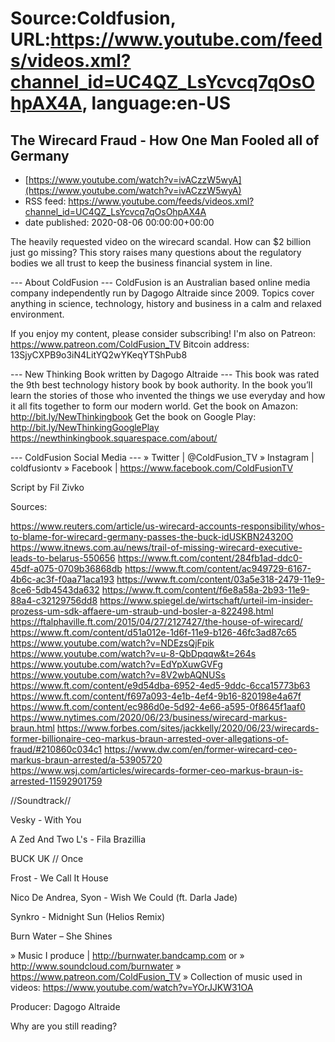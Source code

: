 # Source:Coldfusion, URL:https://www.youtube.com/feeds/videos.xml?channel_id=UC4QZ_LsYcvcq7qOsOhpAX4A, language:en-US

## The Wirecard Fraud - How One Man Fooled all of Germany
 - [https://www.youtube.com/watch?v=ivACzzW5wyA](https://www.youtube.com/watch?v=ivACzzW5wyA)
 - RSS feed: https://www.youtube.com/feeds/videos.xml?channel_id=UC4QZ_LsYcvcq7qOsOhpAX4A
 - date published: 2020-08-06 00:00:00+00:00

The heavily requested video on the wirecard scandal. How can $2 billion just go missing? This story raises many questions about the regulatory bodies we all trust to keep the business financial system in line.

--- About ColdFusion ---
ColdFusion is an Australian based online media company independently run by Dagogo Altraide since 2009. Topics cover anything in science, technology, history and business in a calm and relaxed environment. 

If you enjoy my content, please consider subscribing!
I'm also on Patreon: https://www.patreon.com/ColdFusion_TV
Bitcoin address: 13SjyCXPB9o3iN4LitYQ2wYKeqYTShPub8

--- New Thinking Book written by Dagogo Altraide ---
This book was rated the 9th best technology history book by book authority.
In the book you’ll learn the stories of those who invented the things we use everyday and how it all fits together to form our modern world.
Get the book on Amazon: http://bit.ly/NewThinkingbook
Get the book on Google Play: http://bit.ly/NewThinkingGooglePlay
https://newthinkingbook.squarespace.com/about/

--- ColdFusion Social Media ---
» Twitter | @ColdFusion_TV
» Instagram | coldfusiontv
» Facebook | https://www.facebook.com/ColdFusionTV

Script by Fil Zivko


Sources:

https://www.reuters.com/article/us-wirecard-accounts-responsibility/whos-to-blame-for-wirecard-germany-passes-the-buck-idUSKBN24320O
https://www.itnews.com.au/news/trail-of-missing-wirecard-executive-leads-to-belarus-550656
https://www.ft.com/content/284fb1ad-ddc0-45df-a075-0709b36868db
https://www.ft.com/content/ac949729-6167-4b6c-ac3f-f0aa71aca193
https://www.ft.com/content/03a5e318-2479-11e9-8ce6-5db4543da632
https://www.ft.com/content/f6e8a58a-2b93-11e9-88a4-c32129756dd8
https://www.spiegel.de/wirtschaft/urteil-im-insider-prozess-um-sdk-affaere-um-straub-und-bosler-a-822498.html
https://ftalphaville.ft.com/2015/04/27/2127427/the-house-of-wirecard/
https://www.ft.com/content/d51a012e-1d6f-11e9-b126-46fc3ad87c65
https://www.youtube.com/watch?v=NDEzsQjFpik
https://www.youtube.com/watch?v=u-8-QbDpqqw&t=264s
https://www.youtube.com/watch?v=EdYpXuwGVFg
https://www.youtube.com/watch?v=8V2wbAQNUSs
https://www.ft.com/content/e9d54dba-6952-4ed5-9ddc-6cca15773b63
https://www.ft.com/content/f697a093-4e1b-4ef4-9b16-820198e4a67f
https://www.ft.com/content/ec986d0e-5d92-4e66-a595-0f8645f1aaf0
https://www.nytimes.com/2020/06/23/business/wirecard-markus-braun.html
https://www.forbes.com/sites/jackkelly/2020/06/23/wirecards-former-billionaire-ceo-markus-braun-arrested-over-allegations-of-fraud/#210860c034c1
https://www.dw.com/en/former-wirecard-ceo-markus-braun-arrested/a-53905720
https://www.wsj.com/articles/wirecards-former-ceo-markus-braun-is-arrested-11592901759


//Soundtrack//

Vesky - With You

A Zed And Two L's - Fila Brazillia

BUCK UK // Once

Frost - We Call It House

Nico De Andrea, Syon - Wish We Could (ft. Darla Jade)

Synkro - Midnight Sun (Helios Remix)

Burn Water – She Shines


» Music I produce | http://burnwater.bandcamp.com or 
» http://www.soundcloud.com/burnwater
» https://www.patreon.com/ColdFusion_TV
» Collection of music used in videos: https://www.youtube.com/watch?v=YOrJJKW31OA

Producer: Dagogo Altraide

Why are you still reading?

